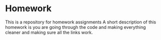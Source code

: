 # Homework
This is a repository for homework assignments
A short description of this homework is you are going through the code and making everything cleaner and making sure all the links work.
